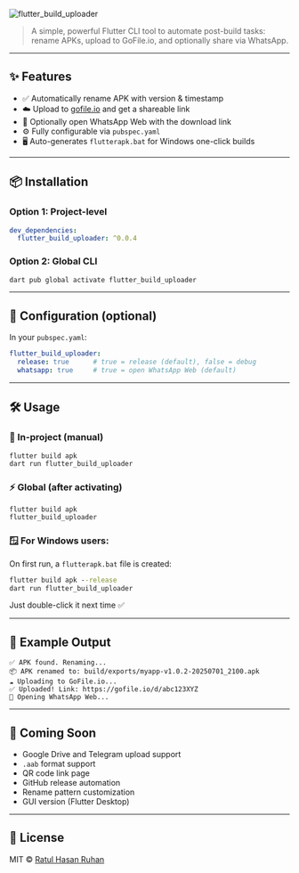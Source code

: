 ![flutter_build_uploader](https://github.com/user-attachments/assets/f8aedfe4-81b5-4c5f-b7a1-7fbff94e7ee2)

> A simple, powerful Flutter CLI tool to automate post-build tasks: rename APKs, upload to GoFile.io, and optionally share via WhatsApp.

---

## ✨ Features

* ✅ Automatically rename APK with version & timestamp
* ☁️ Upload to [gofile.io](https://gofile.io) and get a shareable link
* 💬 Optionally open WhatsApp Web with the download link
* ⚙️ Fully configurable via `pubspec.yaml`
* 🖥️ Auto-generates `flutterapk.bat` for Windows one-click builds

---

## 📦 Installation

### Option 1: Project-level

```yaml
dev_dependencies:
  flutter_build_uploader: ^0.0.4
```

### Option 2: Global CLI

```bash
dart pub global activate flutter_build_uploader
```

---

## 🔧 Configuration (optional)

In your `pubspec.yaml`:

```yaml
flutter_build_uploader:
  release: true      # true = release (default), false = debug
  whatsapp: true     # true = open WhatsApp Web (default)
```

---

## 🛠️ Usage

### 🔁 In-project (manual)

```bash
flutter build apk
dart run flutter_build_uploader
```

### ⚡ Global (after activating)

```bash
flutter build apk
flutter_build_uploader
```

### 🪟 For Windows users:

On first run, a `flutterapk.bat` file is created:

```bat
flutter build apk --release
dart run flutter_build_uploader
```

Just double-click it next time ✅

---

## 🧪 Example Output

```
✅ APK found. Renaming...
📦 APK renamed to: build/exports/myapp-v1.0.2-20250701_2100.apk
☁️ Uploading to GoFile.io...
✅ Uploaded! Link: https://gofile.io/d/abc123XYZ
💬 Opening WhatsApp Web...
```

---

## 🧠 Coming Soon

* Google Drive and Telegram upload support
* `.aab` format support
* QR code link page
* GitHub release automation
* Rename pattern customization
* GUI version (Flutter Desktop)

---

## 📄 License

MIT © [Ratul Hasan Ruhan](https://ratulhasanruhan.github.io)

